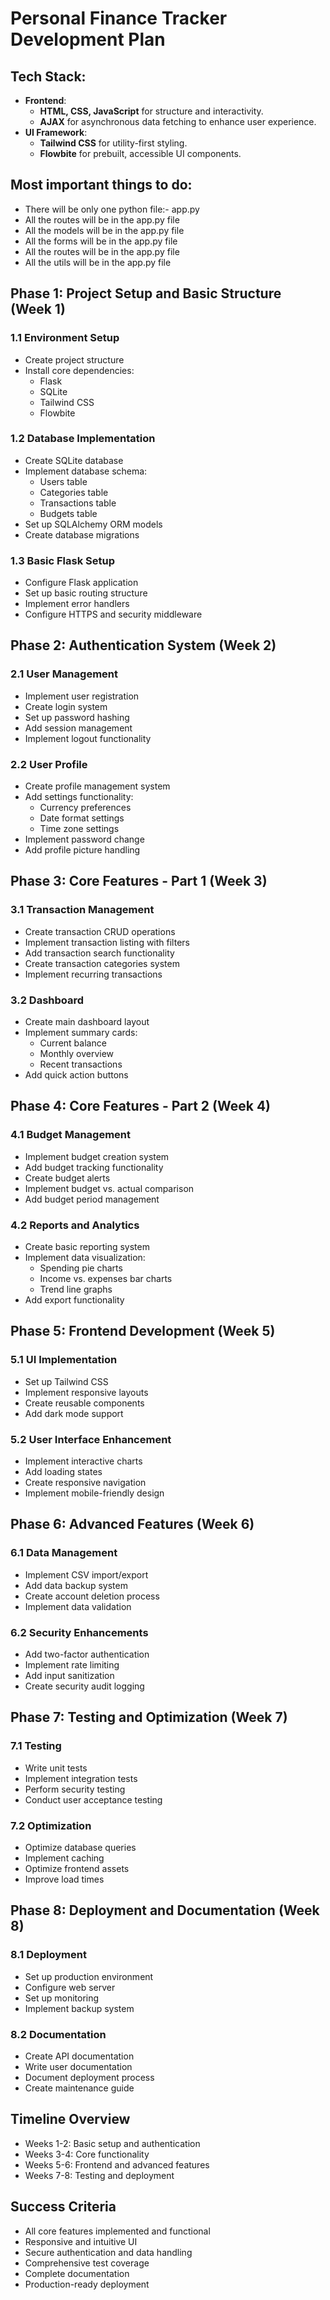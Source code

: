 # Personal Finance Tracker Development Plan

## Tech Stack:
- **Frontend**:
  - **HTML, CSS, JavaScript** for structure and interactivity.
  - **AJAX** for asynchronous data fetching to enhance user experience.
- **UI Framework**:
  - **Tailwind CSS** for utility-first styling.
  - **Flowbite** for prebuilt, accessible UI components.

## Most important things to do:
- There will be only one python file:- app.py
- All the routes will be in the app.py file
- All the models will be in the app.py file
- All the forms will be in the app.py file
- All the routes will be in the app.py file
- All the utils will be in the app.py file


## Phase 1: Project Setup and Basic Structure (Week 1)

### 1.1 Environment Setup
- Create project structure
- Install core dependencies:
  - Flask
  - SQLite
  - Tailwind CSS
  - Flowbite

### 1.2 Database Implementation
- Create SQLite database
- Implement database schema:
  - Users table
  - Categories table
  - Transactions table
  - Budgets table
- Set up SQLAlchemy ORM models
- Create database migrations

### 1.3 Basic Flask Setup
- Configure Flask application
- Set up basic routing structure
- Implement error handlers
- Configure HTTPS and security middleware

## Phase 2: Authentication System (Week 2)

### 2.1 User Management
- Implement user registration
- Create login system
- Set up password hashing
- Add session management
- Implement logout functionality

### 2.2 User Profile
- Create profile management system
- Add settings functionality:
  - Currency preferences
  - Date format settings
  - Time zone settings
- Implement password change
- Add profile picture handling

## Phase 3: Core Features - Part 1 (Week 3)

### 3.1 Transaction Management
- Create transaction CRUD operations
- Implement transaction listing with filters
- Add transaction search functionality
- Create transaction categories system
- Implement recurring transactions

### 3.2 Dashboard
- Create main dashboard layout
- Implement summary cards:
  - Current balance
  - Monthly overview
  - Recent transactions
- Add quick action buttons

## Phase 4: Core Features - Part 2 (Week 4)

### 4.1 Budget Management
- Implement budget creation system
- Add budget tracking functionality
- Create budget alerts
- Implement budget vs. actual comparison
- Add budget period management

### 4.2 Reports and Analytics
- Create basic reporting system
- Implement data visualization:
  - Spending pie charts
  - Income vs. expenses bar charts
  - Trend line graphs
- Add export functionality

## Phase 5: Frontend Development (Week 5)

### 5.1 UI Implementation
- Set up Tailwind CSS
- Implement responsive layouts
- Create reusable components
- Add dark mode support

### 5.2 User Interface Enhancement
- Implement interactive charts
- Add loading states
- Create responsive navigation
- Implement mobile-friendly design

## Phase 6: Advanced Features (Week 6)

### 6.1 Data Management
- Implement CSV import/export
- Add data backup system
- Create account deletion process
- Implement data validation

### 6.2 Security Enhancements
- Add two-factor authentication
- Implement rate limiting
- Add input sanitization
- Create security audit logging

## Phase 7: Testing and Optimization (Week 7)

### 7.1 Testing
- Write unit tests
- Implement integration tests
- Perform security testing
- Conduct user acceptance testing

### 7.2 Optimization
- Optimize database queries
- Implement caching
- Optimize frontend assets
- Improve load times

## Phase 8: Deployment and Documentation (Week 8)

### 8.1 Deployment
- Set up production environment
- Configure web server
- Set up monitoring
- Implement backup system

### 8.2 Documentation
- Create API documentation
- Write user documentation
- Document deployment process
- Create maintenance guide

## Timeline Overview
- Weeks 1-2: Basic setup and authentication
- Weeks 3-4: Core functionality
- Weeks 5-6: Frontend and advanced features
- Weeks 7-8: Testing and deployment

## Success Criteria
- All core features implemented and functional
- Responsive and intuitive UI
- Secure authentication and data handling
- Comprehensive test coverage
- Complete documentation
- Production-ready deployment
